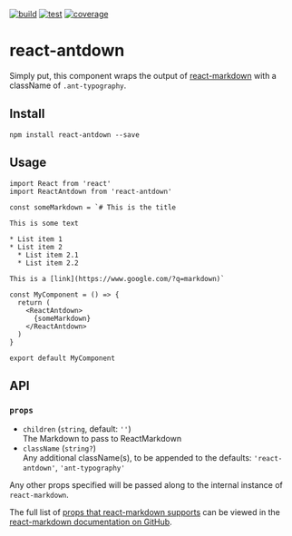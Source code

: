 [![build](https://github.com/DwayneAnderson/react-antdown/actions/workflows/build.yml/badge.svg)](https://github.com/DwayneAnderson/react-antdown/actions/workflows/build.yml)
[![test](https://github.com/DwayneAnderson/react-antdown/actions/workflows/test.yml/badge.svg)](https://github.com/DwayneAnderson/react-antdown/actions/workflows/test.yml)
[![coverage](https://github.com/DwayneAnderson/react-antdown/actions/workflows/coverage.yml/badge.svg)](https://github.com/DwayneAnderson/react-antdown/actions/workflows/coverage.yml)

# react-antdown

Simply put, this component wraps the output of [react-markdown](https://www.npmjs.com/package/react-markdown) with a className of `.ant-typography`.

## Install

```
npm install react-antdown --save
```

## Usage

```
import React from 'react'
import ReactAntdown from 'react-antdown'

const someMarkdown = `# This is the title

This is some text

* List item 1
* List item 2
  * List item 2.1
  * List item 2.2

This is a [link](https://www.google.com/?q=markdown)`

const MyComponent = () => {
  return (
    <ReactAntdown>
      {someMarkdown}
    </ReactAntdown>
  )
}

export default MyComponent
```

## API
### `props`

*   `children` (`string`, default: `''`)\
    The Markdown to pass to ReactMarkdown
*   `className` (`string?`)\
    Any additional className(s), to be appended to the defaults: `'react-antdown'`, `'ant-typography'`

Any other props specified will be passed along to the internal instance of `react-markdown`.

The full list of [props that react-markdown supports](https://github.com/remarkjs/react-markdown) can be viewed in the [react-markdown documentation on GitHub](https://github.com/remarkjs/react-markdown).
